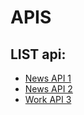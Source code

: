 # APIS

## LIST api:

- [News API 1](https://newsapi.org/docs/endpoints/everything)
- [News API 2](https://rapidapi.com/newscatcher-api-newscatcher-api-default/api/free-news/)
- [Work API 3](https://rapidapi.com/arbeitnow/api/arbeitnow-free-job-board/)
